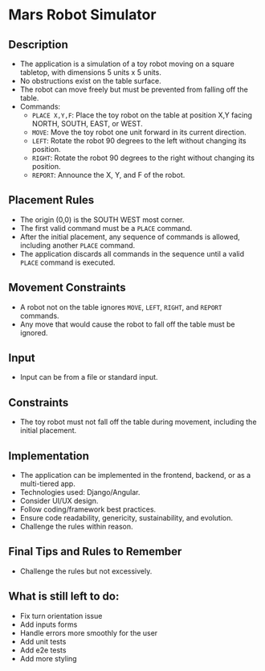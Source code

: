 # Mars Robot Simulator

## Description

- The application is a simulation of a toy robot moving on a square tabletop, with dimensions 5 units x 5 units.
- No obstructions exist on the table surface.
- The robot can move freely but must be prevented from falling off the table.
- Commands:
  - `PLACE X,Y,F`: Place the toy robot on the table at position X,Y facing NORTH, SOUTH, EAST, or WEST.
  - `MOVE`: Move the toy robot one unit forward in its current direction.
  - `LEFT`: Rotate the robot 90 degrees to the left without changing its position.
  - `RIGHT`: Rotate the robot 90 degrees to the right without changing its position.
  - `REPORT`: Announce the X, Y, and F of the robot.

## Placement Rules

- The origin (0,0) is the SOUTH WEST most corner.
- The first valid command must be a `PLACE` command.
- After the initial placement, any sequence of commands is allowed, including another `PLACE` command.
- The application discards all commands in the sequence until a valid `PLACE` command is executed.

## Movement Constraints

- A robot not on the table ignores `MOVE`, `LEFT`, `RIGHT`, and `REPORT` commands.
- Any move that would cause the robot to fall off the table must be ignored.

## Input

- Input can be from a file or standard input.

## Constraints

- The toy robot must not fall off the table during movement, including the initial placement.

## Implementation

- The application can be implemented in the frontend, backend, or as a multi-tiered app.
- Technologies used: Django/Angular.
- Consider UI/UX design.
- Follow coding/framework best practices.
- Ensure code readability, genericity, sustainability, and evolution.
- Challenge the rules within reason.

## Final Tips and Rules to Remember

- Challenge the rules but not excessively.

## What is still left to do:

- Fix turn orientation issue
- Add inputs forms
- Handle errors more smoothly for the user
- Add unit tests
- Add e2e tests
- Add more styling
